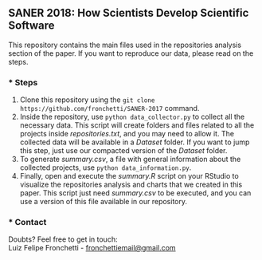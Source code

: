 ## SANER 2018: How Scientists Develop Scientific Software

This repository contains the main files used in the repositories analysis section of the paper. If you want to reproduce our data, please read on the steps.

### * Steps
1. Clone this repository using the ```git clone https://github.com/fronchetti/SANER-2017``` command.
2. Inside the repository, use ```python data_collector.py``` to collect all the necessary data. This script will create folders and files related to all the projects inside <i>repositories.txt</i>, and you may need to allow it.
The collected data will be available in a <i>Dataset</i> folder. If you want to jump this step, just use our compacted version of the <i>Dataset</i> folder.
3. To generate <i>summary.csv</i>, a file with general information about the collected projects, use ```python data_information.py```.
4. Finally, open and execute the <i>summary.R</i> script on your RStudio to visualize the repositories analysis and charts that we created in this paper. This script just need <i>summary.csv</i> to be executed, and you can use a version of this file available in our repository.

### * Contact
Doubts? Feel free to get in touch: <br>
Luiz Felipe Fronchetti - fronchettiemail@gmail.com

